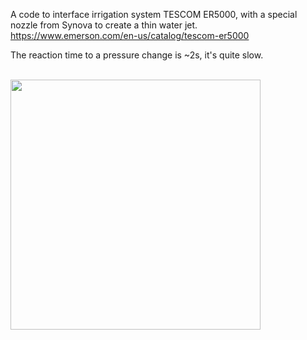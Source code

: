 A code to interface irrigation system TESCOM ER5000, with a special nozzle from Synova to create a thin water jet.
https://www.emerson.com/en-us/catalog/tescom-er5000

The reaction time to a pressure change is ~2s, it's quite slow.

<br>
<img src=".Nozzle.jpg" width="400">
<br>
